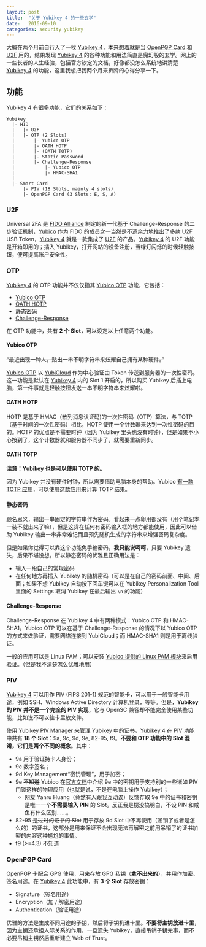 ```yaml
---
layout: post
title:  "关于 Yubikey 4 的一些玄学"
date:   2016-09-10
categories: security yubikey
---
```


大概在两个月前自行入了一枚 [Yubikey 4][yk]，本来想着就是当 [OpenPGP Card][pgpc] 和 [U2F][u2f] 用的，结果发现 [Yubikey 4][yk] 的各种功能和用法简直是魔幻般的玄学。网上的一些长者的人生经验，包括官方钦定的文档，好像都没怎么系统地讲清楚 [Yubikey 4][yk] 的功能，这里我想把我两个月来折腾的心得分享一下。

## 功能

Yubikey 4 有很多功能，它们的关系如下：

```
Yubikey
  |- HID
  |   |- U2F
  |   |- OTP (2 Slots)
  |       |- Yubico OTP
  |       |- OATH HOTP
  |       |- (OATH TOTP)
  |       |- Static Password
  |       |- Challenge-Response
  |           |- Yubico OTP
  |           |- HMAC-SHA1
  |
  |- Smart Card
      |- PIV (18 Slots, mainly 4 slots)
      |- OpenPGP Card (3 Slots: E, S, A)
```


### U2F

Universal 2FA 是 [FIDO Alliance][fido] 制定的新一代基于 Challenge-Response 的二步验证机制，[Yubico][yubico] 作为 FIDO 的成员之一当然是不遗余力地推出了多款 U2F USB Token，[Yubikey 4][yk] 就是一款集成了 [U2F][u2f] 的产品。[Yubikey 4][yk] 的 U2F 功能是开箱即用的；插入 Yubikey，打开网站的设备注册，当绿灯闪烁的时候轻触按钮，便可提高账户安全性。

### OTP

[Yubikey 4][yk] 的 OTP 功能并不仅仅指其 [Yubico OTP][yubico-otp] 功能，它包括：

- [Yubico OTP][yubico-otp]
- [OATH HOTP][oath-hotp]
- [静态密码][static-pass]
- [Challenge-Response][chalresp]

在 OTP 功能中，共有 **2 个 Slot**，可以设定以上任意两个功能。

#### Yubico OTP

~~“最近出现一种人，贴出一串不明字符串来炫耀自己拥有某种硬件。”~~

[Yubico OTP][yubico-otp] 以 [YubiCloud][ycloud] 作为中心验证由 Token 传送到服务器的一次性密码。这一功能是默认在 [Yubikey 4][yk] 内的 Slot 1 开启的，所以购买 Yubikey 后插上电脑，第一件事就是轻触按钮发送一串不明字符串来炫耀啦。

#### OATH HOTP

HOTP 是基于 HMAC（散列消息认证码)的一次性密码（OTP）算法，与 TOTP（基于时间的一次性密码）相比，HOTP 使用一个计数器来达到一次性密码的目的。HOTP 的优点是不需要时钟（因为 Yubikey 里头也没有时钟），但是如果不小心按到了，这个计数器就和服务器不同步了，就需要重新同步。

#### OATH TOTP

**注意：Yubikey 也是可以使用 TOTP 的。**

因为 Yubikey 并没有硬件时钟，所以需要借助电脑本身的帮助。Yubico [有一款 TOTP 应用][otp-app]，可以使用这款应用来计算 TOTP 结果。

#### 静态密码

顾名思义，输出一串固定的字符串作为密码。看起来一点卵用都没有（用个笔记本一装不就出来了嘛），但是这货在任何有密码输入框的地方都能使用，因此可以借助 Yubikey 输出一串非常难记而且预先随机生成的字符串来增强密码复杂度。

但是如果你觉得可以靠这个功能免手输密码，**我只能说呵呵**，只要 Yubikey 遗失，后果不堪设想。所以静态密码的优雅且正确用法是：

- 输入一段自己的常规密码
- 在任何地方再插入 Yubikey 的随机密码（可以是在自己的密码前面、中间、后面；如果不想 Yubikey 自动按下回车键可以在 Yubikey Personalization Tool 里面的 Settings 取消 Yubikey 在最后输出 `\n` 的功能）

#### Challenge-Response

Challenge-Response 在 Yubikey 4 中有两种模式：Yubico OTP 和 HMAC-SHA1。Yubico OTP 可以在基于 Challenge-Response 的情况下以 Yubico OTP 的方式来做验证，需要网络连接到 YubiCloud；而 HMAC-SHA1 则是用于离线验证。

一般的应用可以是 Linux PAM；可以安装 [Yubico 提供的 Linux PAM 模块][yubico-pam]来启用验证。（但是我不清楚怎么优雅地用）

### PIV

[Yubikey 4][yk] 可以用作 PIV (FIPS 201-1) 规范的智能卡，可以用于一般智能卡用途，例如 SSH、Windows Active Directory 计算机登录，等等。但是，**Yubikey 的 PIV 并不是一个完全的 PIV 实现**，它与 OpenSC 兼容却不能完全使用某些功能，比如说不可以往卡里放文件。

使用 [Yubikey PIV Manager][ykpiv] 来管理 Yubikey 中的证书。[Yubikey 4][yk] 在 PIV 功能中共有 **18 个 Slot**：9a, 9c, 9d, 9e, 82-95, f9。**不要和 OTP 功能中的 Slot 混淆，它们是两个不同的概念**。其中：

- 9a 用于验证持卡人身份；
- 9c 数字签名；
- 9d Key Management“密钥管理”，用于加密；
- 9e ~~不知道~~ Yubico 在[官方文档](https://developers.yubico.com/PIV/Introduction/Certificate_slots.html)中介绍 9e 中的密钥用于支持别的一些诸如 PIV 门锁这样的物理应用（也就是说，不是在电脑上操作 Yubikey）；
  - 网友 Yanru Huang（竟然有人跟我互动诶）反馈存取 9e 中的证书和密钥是唯一一个**不需要输入 PIN** 的 Slot。反正我是楞没搞明白，不设 PIN 和咸鱼有什么区别……。
- 82-95 ~~是过时的证书的 Slot~~ 用于存放 9d Slot 中不再使用（吊销了或者是怎么的）的证书，这部分是用来保证不会出现无法再解密之前用吊销了的证书加密的内容这种尴尬的事情。
- f9 (>=4.3) 不知道

### OpenPGP Card

OpenPGP 卡配合 GPG 使用，用来存放 GPG 私钥（**拿不出来的**），并用作加密、签名用途。在 [Yubikey 4][yk] 此功能中，有 **3 个 Slot** 存放密钥：

- Signature（签名用途）
- Encryption（加 / 解密用途）
- Authentication（验证用途）

优雅的方法是生成不同用途的子钥，然后将子钥扔进卡里。**不要将主钥放进卡里**，因为主钥还承担人际关系的作用，一旦遗失 Yubikey，直接吊销子钥完事，而不必要吊销主钥然后重新建立 Web of Trust。

[yk]:           https://yubi.co/4
[pgpc]:         https://en.wikipedia.org/wiki/OpenPGP_card
[u2f]:          https://en.wikipedia.org/wiki/Universal_2nd_Factor
[fido]:         https://fidoalliance.org/
[yubico]:       https://yubico.com
[yubico-otp]:   https://developers.yubico.com/OTP/
[oath-hotp]:    https://developers.yubico.com/OATH/#_hotp
[otp-app]:      https://github.com/Yubico/yubioath-desktop
[yubico-pam]:   https://github.com/Yubico/yubico-pam
[static-pass]:  https://yubi.co/4
[chalresp]:     https://yubi.co/4
[ycloud]:       https://www.yubico.com/products/services-software/yubicloud/
[ykpiv]:        https://developers.yubico.com/PIV/
